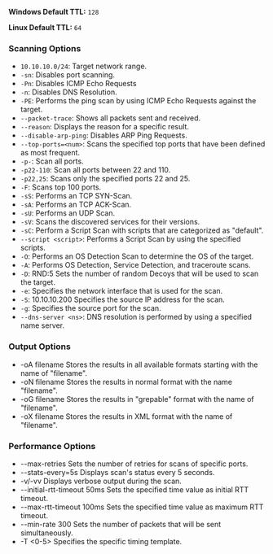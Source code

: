 **Windows Default TTL:** `128`

**Linux Default TTL:** `64`

### Scanning Options
- `10.10.10.0/24`:	Target network range.
- `-sn`:	Disables port scanning.
- `-Pn`:	Disables ICMP Echo Requests
- `-n`:	Disables DNS Resolution.
- `-PE`:	Performs the ping scan by using ICMP Echo Requests against the target.
- `--packet-trace`:	Shows all packets sent and received.
- `--reason`:	Displays the reason for a specific result.
- `--disable-arp-ping`:	Disables ARP Ping Requests.
- `--top-ports=<num>`:	Scans the specified top ports that have been defined as most frequent.
- `-p-`:	Scan all ports.
- `-p22-110`:	Scan all ports between 22 and 110.
- `-p22,25`:	Scans only the specified ports 22 and 25.
- `-F`:	Scans top 100 ports.
- `-sS`:	Performs an TCP SYN-Scan.
- `-sA`:	Performs an TCP ACK-Scan.
- `-sU`:	Performs an UDP Scan.
- `-sV`:	Scans the discovered services for their versions.
- `-sC`:	Perform a Script Scan with scripts that are categorized as "default".
- `--script <script>`:	Performs a Script Scan by using the specified scripts.
- `-O`:	Performs an OS Detection Scan to determine the OS of the target.
- `-A`:	Performs OS Detection, Service Detection, and traceroute scans.
- `-D`: RND:5	Sets the number of random Decoys that will be used to scan the target.
- `-e`:	Specifies the network interface that is used for the scan.
- `-S`: 10.10.10.200	Specifies the source IP address for the scan.
- `-g`:	Specifies the source port for the scan.
- `--dns-server <ns>`:	DNS resolution is performed by using a specified name server.

### Output Options
- -oA filename	Stores the results in all available formats starting with the name of "filename".
- -oN filename	Stores the results in normal format with the name "filename".
- -oG filename	Stores the results in "grepable" format with the name of "filename".
- -oX filename	Stores the results in XML format with the name of "filename".

### Performance Options
- --max-retries <num>	Sets the number of retries for scans of specific ports.
- --stats-every=5s	Displays scan's status every 5 seconds.
- -v/-vv	Displays verbose output during the scan.
- --initial-rtt-timeout 50ms	Sets the specified time value as initial RTT timeout.
- --max-rtt-timeout 100ms	Sets the specified time value as maximum RTT timeout.
- --min-rate 300	Sets the number of packets that will be sent simultaneously.
- -T <0-5>	Specifies the specific timing template.
